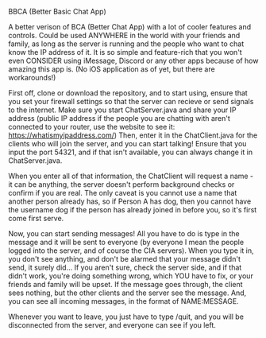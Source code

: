 BBCA (Better Basic Chat App)

A better verison of BCA (Better Chat App) with a lot of cooler features and controls. Could be used ANYWHERE in the world with your friends and family, as long as the server is running and the people who want to chat know the IP address of it. It is so simple and feature-rich that you won't even CONSIDER using iMessage, Discord or any other apps because of how amazing this app is. (No iOS application as of yet, but there are workarounds!)

First off, clone or download the repository, and to start using, ensure that you set your firewall settings so that the server can recieve or send signals to the internet. Make sure you start ChatServer.java and share your IP address (public IP address if the people you are chatting with aren't connected to your router, use the website to see it: https://whatismyipaddress.com/) Then, enter it in the ChatClient.java for the clients who will join the server, and you can start talking! Ensure that you input the port 54321, and if that isn't available, you can always change it in ChatServer.java.

When you enter all of that information, the ChatClient will request a name - it can be anything, the server doesn't perform background checks or confirm if you are real. The only caveat is you cannot use a name that another person already has, so if Person A has dog, then you cannot have the username dog if the person has already joined in before you, so it's first come first serve.

Now, you can start sending messages! All you have to do is type in the message and it will be sent to everyone (by everyone I mean the people logged into the server, and of course the CIA servers). When you type it in, you don't see anything, and don't be alarmed that your message didn't send, it surely did... If you aren't sure, check the server side, and if that didn't work, you're doing something wrong, which YOU have to fix, or your friends and family will be upset. If the message goes through, the client sees nothing, but the other clients and the server see the message. And, you can see all incoming messages, in the format of NAME:MESSAGE. 

Whenever you want to leave, you just have to type /quit, and you will be disconnected from the server, and everyone can see if you left. 
